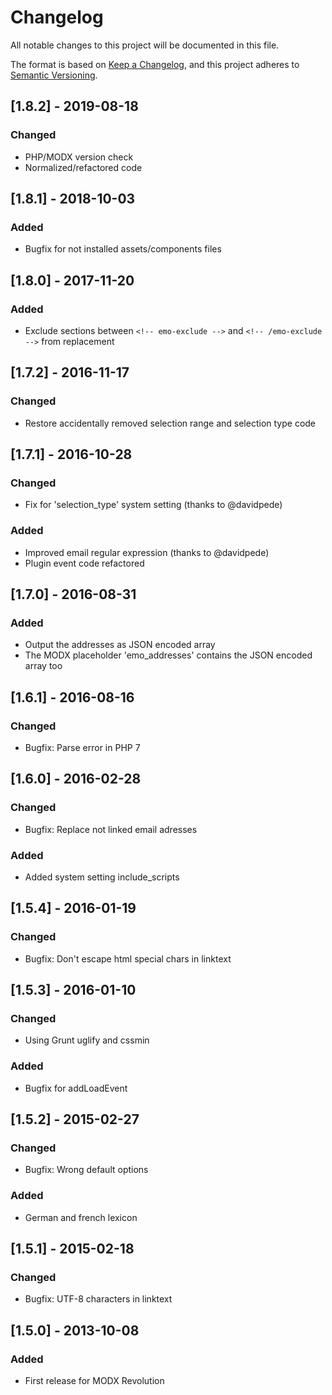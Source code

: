# Changelog
All notable changes to this project will be documented in this file.

The format is based on [Keep a Changelog](https://keepachangelog.com/en/1.0.0/),
and this project adheres to [Semantic Versioning](https://semver.org/spec/v2.0.0.html).

## [1.8.2] - 2019-08-18
### Changed
- PHP/MODX version check
- Normalized/refactored code 

## [1.8.1] - 2018-10-03
### Added
- Bugfix for not installed assets/components files

## [1.8.0] - 2017-11-20
### Added
- Exclude sections between `<!-- emo-exclude -->` and `<!-- /emo-exclude -->` from replacement

## [1.7.2] - 2016-11-17
### Changed
- Restore accidentally removed selection range and selection type code

## [1.7.1] - 2016-10-28
### Changed
- Fix for 'selection_type' system setting (thanks to @davidpede)
### Added
- Improved email regular expression (thanks to @davidpede)
- Plugin event code refactored
      
## [1.7.0] - 2016-08-31
### Added
- Output the addresses as JSON encoded array
- The MODX placeholder 'emo_addresses' contains the JSON encoded array too

## [1.6.1] - 2016-08-16
### Changed
- Bugfix: Parse error in PHP 7

## [1.6.0] - 2016-02-28
### Changed
- Bugfix: Replace not linked email adresses
### Added
- Added system setting include_scripts

## [1.5.4] - 2016-01-19
### Changed
- Bugfix: Don't escape html special chars in linktext

## [1.5.3] - 2016-01-10
### Changed
- Using Grunt uglify and cssmin
### Added
- Bugfix for addLoadEvent

## [1.5.2] - 2015-02-27
### Changed
- Bugfix: Wrong default options
### Added
- German and french lexicon

## [1.5.1] - 2015-02-18
### Changed
- Bugfix: UTF-8 characters in linktext

## [1.5.0] - 2013-10-08
### Added
- First release for MODX Revolution
